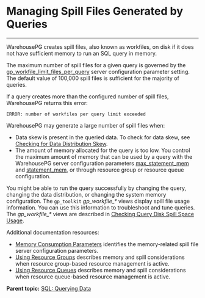 # Managing Spill Files Generated by Queries
---

WarehousePG creates spill files, also known as workfiles, on disk if it does not have sufficient memory to run an SQL query in memory.

The maximum number of spill files for a given query is governed by the [gp\_workfile\_limit\_files\_per\_query](../../../ref_guide/config_params/guc-list.html) server configuration parameter setting. The default value of 100,000 spill files is sufficient for the majority of queries.

If a query creates more than the configured number of spill files, WarehousePG returns this error:

```
ERROR: number of workfiles per query limit exceeded
```

WarehousePG may generate a large number of spill files when:

-   Data skew is present in the queried data. To check for data skew, see [Checking for Data Distribution Skew](../../managing/monitor.html).
-   The amount of memory allocated for the query is too low. You control the maximum amount of memory that can be used by a query with the WarehousePG server configuration parameters [max\_statement\_mem](../../../ref_guide/config_params/guc-list.html) and [statement\_mem](../../../ref_guide/config_params/guc-list.html), or through resource group or resource queue configuration.

You might be able to run the query successfully by changing the query, changing the data distribution, or changing the system memory configuration. The `gp_toolkit` *gp\_workfile\_\** views display spill file usage information. You can use this information to troubleshoot and tune queries. The *gp\_workfile\_\** views are described in [Checking Query Disk Spill Space Usage](../../../ref_guide/gp_toolkit.html).

Additional documentation resources:

-   [Memory Consumption Parameters](../../../ref_guide/config_params/guc_category-list.html) identifies the memory-related spill file server configuration parameters.
-   [Using Resource Groups](../../workload_mgmt_resgroups.html) describes memory and spill considerations when resource group-based resource management is active.
-   [Using Resource Queues](../../workload_mgmt.html) describes memory and spill considerations when resource queue-based resource management is active.

**Parent topic:** [SQL: Querying Data](../../query/topics/query.html)

